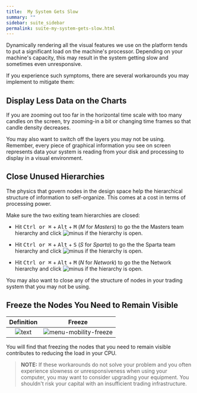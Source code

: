 ```yaml
---
title:  My System Gets Slow
summary: ""
sidebar: suite_sidebar
permalink: suite-my-system-gets-slow.html
---
```


Dynamically rendering all the visual features we use on the platform tends to put a significant load on the machine's processor. Depending on your machine's capacity, this may result in the system getting slow and sometimes even unresponsive.

If you experience such symptoms, there are several workarounds you may implement to mitigate them:

## Display Less Data on the Charts

If you are zooming out too far in the horizontal time scale with too many candles on the screen, try zooming-in a bit or changing time frames so that candle density decreases.

You may also want to switch off the layers you may not be using. Remember, every piece of graphical information you see on screen represents data your system is reading from your disk and processing to display in a visual environment.

## Close Unused Hierarchies

The physics that govern nodes in the design space help the hierarchical structure of information to self-organize. This comes at a cost in terms of processing power.

Make sure the two exiting team hierarchies are closed:

* Hit <kbd>Ctrl or &#8984;</kbd> + <kbd>Alt</kbd> + <kbd>M</kbd> (*M* for *Masters*) to go the the Masters team hierarchy and click ![minus](https://user-images.githubusercontent.com/13994516/70234850-d7528f00-1761-11ea-8a0b-d77ac483a0ea.png) if the hierarchy is open.

* Hit <kbd>Ctrl or &#8984;</kbd> + <kbd>Alt</kbd> + <kbd>S</kbd> (*S* for *Sparta*) to go the the Sparta team hierarchy and click ![minus](https://user-images.githubusercontent.com/13994516/70234850-d7528f00-1761-11ea-8a0b-d77ac483a0ea.png) if the hierarchy is open.

* Hit <kbd>Ctrl or &#8984;</kbd> + <kbd>Alt</kbd> + <kbd>M</kbd> (*N* for *Network*) to go the the Network hierarchy and click ![minus](https://user-images.githubusercontent.com/13994516/70234850-d7528f00-1761-11ea-8a0b-d77ac483a0ea.png) if the hierarchy is open.

You may also want to close any of the structure of nodes in your trading system that you may not be using.

## Freeze the Nodes You Need to Remain Visible

| Definition | Freeze |
| :---: | :---: |
| ![text](https://user-images.githubusercontent.com/13994516/67425255-f513cc80-f5d7-11e9-976a-1a200dfada80.png) | ![menu-mobility-freeze](https://user-images.githubusercontent.com/13994516/63041051-39436c00-bec7-11e9-8194-7cdd113147e4.png) |

You will find that freezing the nodes that you need to remain visible contributes to reducing the load in your CPU.

> **NOTE:** If these workarounds do not solve your problem and you often experience slowness or unresponsiveness when using your computer, you may want to consider upgrading your equipment. You shouldn't risk your capital with an insufficient trading infrastructure.